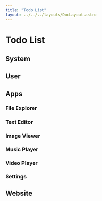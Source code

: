 ```yaml
---
title: "Todo List"
layout: ../../../layouts/DocLayout.astro
---
```


# Todo List

## System


## User


## Apps

### File Explorer


### Text Editor

### Image Viewer

### Music Player

### Video Player

### Settings

## Website
